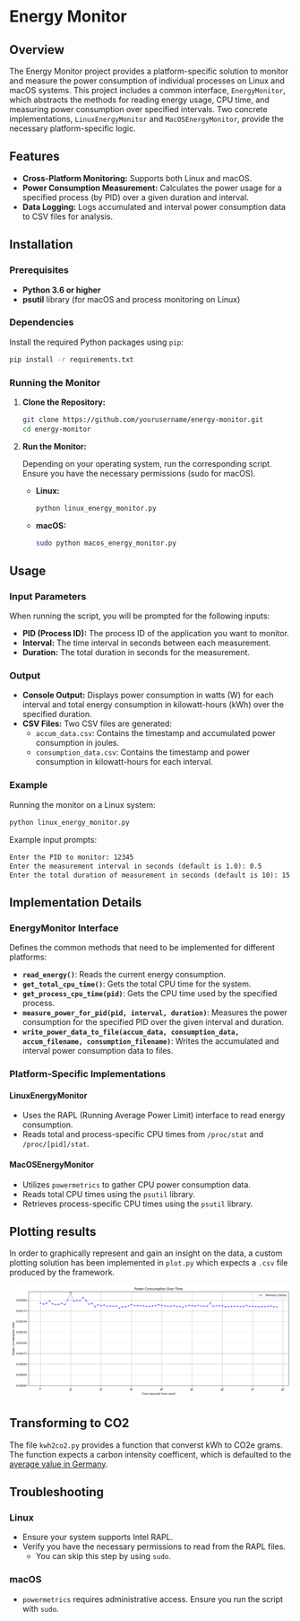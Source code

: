 # Energy Monitor

## Overview

The Energy Monitor project provides a platform-specific solution to monitor and measure the power consumption of individual processes on Linux and macOS systems. This project includes a common interface, `EnergyMonitor`, which abstracts the methods for reading energy usage, CPU time, and measuring power consumption over specified intervals. Two concrete implementations, `LinuxEnergyMonitor` and `MacOSEnergyMonitor`, provide the necessary platform-specific logic.

## Features

- **Cross-Platform Monitoring:** Supports both Linux and macOS.
- **Power Consumption Measurement:** Calculates the power usage for a specified process (by PID) over a given duration and interval.
- **Data Logging:** Logs accumulated and interval power consumption data to CSV files for analysis.

## Installation

### Prerequisites

- **Python 3.6 or higher**
- **psutil** library (for macOS and process monitoring on Linux)

### Dependencies

Install the required Python packages using `pip`:

```bash
pip install -r requirements.txt
```

### Running the Monitor

1. **Clone the Repository:**

   ```bash
   git clone https://github.com/yourusername/energy-monitor.git
   cd energy-monitor
   ```

2. **Run the Monitor:**

   Depending on your operating system, run the corresponding script. Ensure you have the necessary permissions (sudo for macOS).

   - **Linux:**
     ```bash
     python linux_energy_monitor.py
     ```

   - **macOS:**
     ```bash
     sudo python macos_energy_monitor.py
     ```

## Usage

### Input Parameters

When running the script, you will be prompted for the following inputs:

- **PID (Process ID):** The process ID of the application you want to monitor.
- **Interval:** The time interval in seconds between each measurement.
- **Duration:** The total duration in seconds for the measurement.

### Output

- **Console Output:** Displays power consumption in watts (W) for each interval and total energy consumption in kilowatt-hours (kWh) over the specified duration.
- **CSV Files:** Two CSV files are generated:
  - `accum_data.csv`: Contains the timestamp and accumulated power consumption in joules.
  - `consumption_data.csv`: Contains the timestamp and power consumption in kilowatt-hours for each interval.

### Example

Running the monitor on a Linux system:

```bash
python linux_energy_monitor.py
```

Example input prompts:

```
Enter the PID to monitor: 12345
Enter the measurement interval in seconds (default is 1.0): 0.5
Enter the total duration of measurement in seconds (default is 10): 15
```

## Implementation Details

### EnergyMonitor Interface

Defines the common methods that need to be implemented for different platforms:

- **`read_energy()`**: Reads the current energy consumption.
- **`get_total_cpu_time()`**: Gets the total CPU time for the system.
- **`get_process_cpu_time(pid)`**: Gets the CPU time used by the specified process.
- **`measure_power_for_pid(pid, interval, duration)`**: Measures the power consumption for the specified PID over the given interval and duration.
- **`write_power_data_to_file(accum_data, consumption_data, accum_filename, consumption_filename)`**: Writes the accumulated and interval power consumption data to files.

### Platform-Specific Implementations

#### LinuxEnergyMonitor

- Uses the RAPL (Running Average Power Limit) interface to read energy consumption.
- Reads total and process-specific CPU times from `/proc/stat` and `/proc/[pid]/stat`.

#### MacOSEnergyMonitor

- Utilizes `powermetrics` to gather CPU power consumption data.
- Reads total CPU times using the `psutil` library.
- Retrieves process-specific CPU times using the `psutil` library.

## Plotting results

In order to graphically represent and gain an insight on the data, a custom plotting solution has been implemented in `plot.py` which expects a `.csv` file produced by the framework.

![Example of plot produced by the function](assets/Figure_1.png)

## Transforming to CO2

The file `kwh2co2.py` provides a function that converst kWh to CO2e grams. The function expects a carbon intensity coefficent, which is defaulted to the [average value in Germany](https://www.nowtricity.com/country/germany/).   

## Troubleshooting

### Linux

- Ensure your system supports Intel RAPL.
- Verify you have the necessary permissions to read from the RAPL files.
    - You can skip this step by using `sudo`.

### macOS

- `powermetrics` requires administrative access. Ensure you run the script with `sudo`.